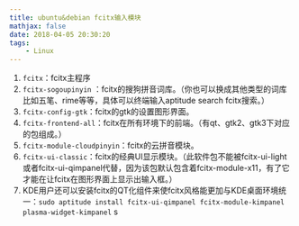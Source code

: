 ```yaml
---
title: ubuntu&debian fcitx输入模块
mathjax: false
date: 2018-04-05 20:30:20
tags:
    - Linux
---
```

1. `fcitx`：fcitx主程序
2. `fcitx-sogoupinyin` ：fcitx的搜狗拼音词库。（你也可以换成其他类型的词库比如五笔、rime等等，具体可以终端输入aptitude search fcitx搜索。）
3. `fcitx-config-gtk`：fcitx的gtk的设置图形界面。
4. `fcitx-frontend-all`：fcitx在所有环境下的前端。（有qt、gtk2、gtk3下对应的包组成。）
5. `fcitx-module-cloudpinyin`：fcitx的云拼音模块。
6. `fcitx-ui-classic`：fcitx的经典UI显示模块。（此软件包不能被fcitx-ui-light或者fcitx-ui-qimpanel代替，因为该包默认包含着fcitx-module-x11，有了它才能在让fcitx在图形界面上显示出输入框。）
7. KDE用户还可以安装fcitx的QT化组件来使fcitx风格能更加与KDE桌面环境统一：`sudo aptitude install fcitx-ui-qimpanel fcitx-module-kimpanel plasma-widget-kimpanel`
s
  
